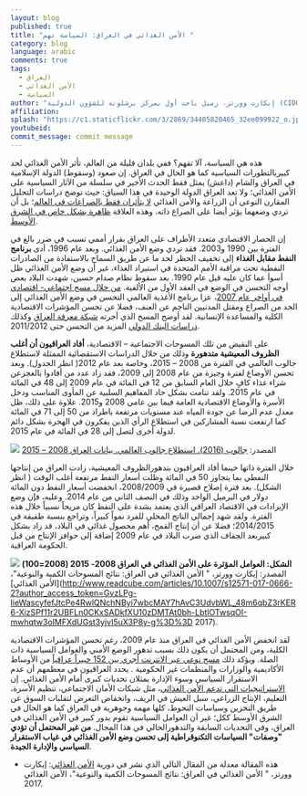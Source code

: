 ```yaml
---
layout: blog
published: true
title: "الأمن الغذائي في العراق: السياسة تهم "
category: blog
language: arabic
comments: true
tags: 
  - العراق
  - الأمن الغذائي
  - السياسة
author: "إيكارت وورتز، زميل باحث أول بمركز برشلونة للشؤون الدولية (CIDOB)، ومستشار علمي لبرنامج الدراسات السياسية التابع لدولة الكويت بمعهد باريس للدراسات السياسية"
affiliation: 
splash: "https://c1.staticflickr.com/3/2869/34405820465_32ee099922_o.jpg"
youtubeid: 
commit_message: commit message
---
```

هذه هي السياسة، آلا تفهم؟ ففي بلدان قليلة من العالم، تأثر الأمن الغذائي لحد كبيربالتطورات السياسية كما هو الحال في العراق. إن صعود (وسقوط) الدولة الإسلامية في العراق والشام (داعش) يمثل فقط الحدث الأخير في سلسلة من الآثار السياسية على الأمن الغذائي؛ ولا تعد العراق الدولة الوحيدة في هذا السياق: حيث توضح دراسات التحليل المقارن النوعي أن الزراعة والأمن الغذائي [لا يتأثران فقط بالصراعات في العالم](https://link.springer.com/article/10.1007%2Fs12571-016-0610-x)؛ بل أن تردي وضعهما يؤثر أيضا على الصراع ذاته. وهذه العلاقة [ظاهرة بشكل خاص في الشرق الأوسط](http://www.sciencedirect.com/science/article/pii/S0306919214000074). 
<!-- more -->
 



إن الحصار الاقتصادي متعدد الأطراف على العراق بقرار أممي تسبب في ضرر بالغ في الفترة بين 1990 و2003.  فقد تردي وضع الأمن الغذائي. وبعد عام 1996، أدى **برنامج النفط مقابل الغذاء** إلى تخفيف الحظر لحد ما عن طريق السماح بالاستفادة من الصادرات النفطية تحت مراقبة الأمم المتحدة في استيراد الغذاء، غير أن وضع الأمن الغذائي ظل أسوأ عما كان عليه قبل عام 1990. بعد سقوط نظام صدام حسين، شهدت البلاد بعض أوجه التحسن في الوضع في العقد الأول من الألفية.  [من خلال مسح اجتماعي- اقتصادي في أواخر عام 2007](http://www.wfp.org/content/iraq-comprehensive-food-security-and-vulnerability-analysis-2008)، عزا برنامج الأغذية العالمي التحسن في وضع الأمن الغذائي إلى الحد من الصراع ومقتل المدنيين الناجم عن العنف، فضلا عن تحسن المؤشرات الاقتصادية الكلية والمساعدة الإنسانية.  لقد أوضح المسح الذي أجرته [شبكة معرفة العراق](http://www.ilo.org/surveydata/index.php/catalog/31/study-description) وكذلك [دراسات البنك الدولي](http://siteresources.worldbank.org/INTLSMS/Resources/3358986-1181743055198/3877319-1439463990384/Iraq_Poverty_Methodology_Note_Final.pdf) المزيد من التحسن حتى 2011/2012. 






على النقيض من تلك المسوحات الاجتماعية – الاقتصادية، **أفاد العراقيون أن أغلب الظروف المعيشية  متدهورة** وذلك من خلال الدراسات الاستقصائية الممثلة لاستطلاع جالوب العالمي في الفترة من 2008 – 2015، وخاصة بعد عام 2012( انظر الجدول).  وبعد تحسن الأوضاع لفترة وجيزة من عام 2008 إلى 2009، فقد زاد عدد من أفادوا بالعجزعن شراء غذاء كافٍ خلال العام السابق من 12 في المائة في عام 2009 إلى 48 في المائة في عام 2015. ولقد تنامت بشكل حاد المفاهيم السلبية عن المأوى المناسب ودخل الأسرة والأوضاع الاقتصادية العامة فيما بين عامي 2008 و2015. علاوة على ذلك، ظل معدل عدم الرضا عن جودة المياه عند مستويات مرتفعة باطراد من 50 إلى 71 في المائة كما ارتفعت نسبة المشاركين في استطلاع الرأي الذين يفكرون في الهجرة بشكل دائم لدولة أخرى لتصل إلى 28 في المائة في عام 2015.   


 

![](https://c1.staticflickr.com/5/4303/36306835725_98bed6dd2f_z.jpg) 
المصدر: [جالوب (2016). استطلاع جالوب العالمي. بيانات العراق 2008 – 2015](http://www.gallup.com/services/170945/world-poll.aspx)







خلال الفترة ذاتها حينما أفاد العراقيون بتدهورالظروف المعيشية، زادت العراق من إنتاجها النفطي بما يتجاوز 50 في المائة وظلت أسعار النفط مرتفعة أغلب الوقت ( انظر الشكل).  بعد فترة إصلاح قصيرة في 2008/2009، انخفضت أسعار النفط دون المائة دولار في البرميل الواحد وذلك في النصف الثاني من عام 2014. وعليه، فإن وضع الإيرادات في الاقتصاد العراقي الذي يعتمد بشدة على النفط كان مريحاً نسبياً خلال هذه الفترة.  ولقد شهد إجمالي الناتج المحلي للفرد نمواً كبيراً، وتراجع بنسبة طفيفة في 2014/2015؛ فضلا عن أن إنتاج القمح، أهم محصول غذائي في البلاد، قد زاد بشكل كبيربعد الجفاف الذي ضرب البلاد في عام 2009 إضافة إلى حوافز الإنتاج من قبل الحكومة العراقية.  









**الشكل: العوامل المؤثرة على الأمن الغذائي في العراق  2008- 2015 (2008=100)**
![](https://c1.staticflickr.com/5/4303/36306969735_dc928cda55_z.jpg) 
المصدر: إيكارت وورتز، " الأمن الغذائي في العراق: نتائج المسوحات الكمية والنوعية"،[الأمن الغذائي](http://www.readcube.com/articles/10.1007/s12571-017-0666-2?author_access_token=GvzLPg-IieWascyfefJtcPe4RwlQNchNByi7wbcMAY7hAvC3UdvbWL_48m6qbZ3rKER6-XizSPf11r2UBFLn0CKxSADkfXU10zDMTAt0bh-LbtlOTwsqOI-mwhqtw3oIMFXdUGst3yjvI5uX3P8y-g%3D%3D 2017). 






لقد انخفض الأمن الغذائي في العراق منذ عام 2009، رغم تحسن المؤشرات الاقتصادية الكلية، ومن المحتمل أن يكون ذلك بسبب تدهور الوضع الأمني والعوامل السياسية ذات الصلة. ويؤكد ذلك [مسح نوعي عبر الانترنت أجري بين 152 خبيراً عراقياً](http://www.readcube.com/articles/10.1007/s12571-017-0666-2?author_access_token=GvzLPg-IieWascyfefJtcPe4RwlQNchNByi7wbcMAY7hAvC3UdvbWL_48m6qbZ3rKER6-XizSPf11r2UBFLn0CKxSADkfXU10zDMTAt0bh-LbtlOTwsqOI-mwhqtw3oIMFXdUGst3yjvI5uX3P8y-g%3D%3D) من الأوساط الأكاديمية والوزارات والمنظمات غير الحكومية . يحدد العراقيون في معظمهم أن عدم الاستقرار السياسي وسوء الإدارة يمثلان تحديات كبرى أمام الأمن الغذائي. إن [الاستراتيجيات التي تدعم الأمن الغذائي](https://link.springer.com/article/10.1007%2Fs12571-010-0102-3)، مثل شبكات الأمان الاجتماعي، تنظيم الأسرة، التعليم، الإنتاج الزراعي، سبل العيش في الريف، وانخفاض التعرض لتقلبات السوق عن طريق التخزين وسياسات التحوط، كلها مهمة وجوهرية في العراق كما هو الحال في الشرق الأوسط ككل؛ غير أن العوامل السياسية تقوم بدور كبير في الأمن الغذائي في العراق، وفي التحديات السابقة والتدهورالحالي في هذا المجال. **من غير المحتمل أن تؤدي "وصفات" السياسات التكنوقراطية  إلى تحسن وضع الأمن الغذائي في غياب الاستقرار السياسي والإدارة الجيدة**.  




* هذه المقالة معدلة من المقال التالي الذي نشر في دورية  [الأمن الغذائي](http://www.readcube.com/articles/10.1007/s12571-017-0666-2?author_access_token=GvzLPg-IieWascyfefJtcPe4RwlQNchNByi7wbcMAY7hAvC3UdvbWL_48m6qbZ3rKER6-XizSPf11r2UBFLn0CKxSADkfXU10zDMTAt0bh-LbtlOTwsqOI-mwhqtw3oIMFXdUGst3yjvI5uX3P8y-g%3D%3D):
إيكارت وورتز، " الأمن الغذائي في العراق: نتائج المسوحات الكمية والنوعية"، الأمن الغذائي 2017.